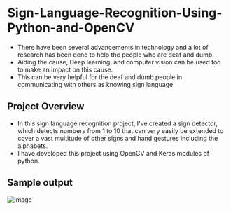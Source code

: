 # Sign-Language-Recognition-Using-Python-and-OpenCV

* There have been several advancements in technology and a lot of research has been done to help the people who are deaf and dumb.
* Aiding the cause, Deep learning, and computer vision can be used too to make an impact on this cause.
* This can be very helpful for the deaf and dumb people in communicating with others as knowing sign language

## Project Overview
* In this sign language recognition project, I've created a sign detector, which detects numbers from 1 to 10 that can very easily be extended to cover a vast multitude of other signs and hand gestures including the alphabets.
* I have developed this project using OpenCV and Keras modules of python.

## Sample output
![image](https://github.com/Lordsongnanadurai/Sign_Language_Translator/assets/133556791/9ac9249f-18bb-45bd-857a-18379e72adbd)
